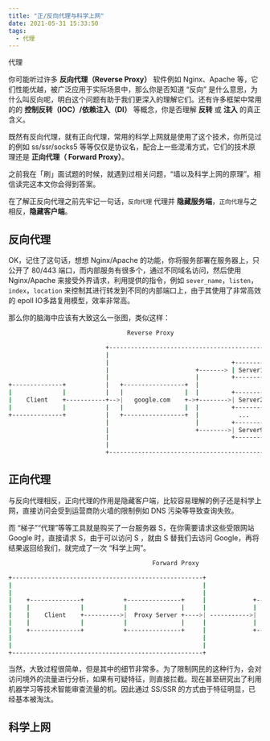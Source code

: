 ```yaml
---
title: "正/反向代理与科学上网"
date: 2021-05-31 15:33:50
tags:
  - 代理
---
```


代理

你可能听过许多 **反向代理（Reverse Proxy）** 软件例如 Nginx、Apache 等，它们性能优越，被广泛应用于实际场景中，那么你是否知道 “反向” 是什么意思，为什么叫反向呢，明白这个问题有助于我们更深入的理解它们。还有许多框架中常用的的 **控制反转（IOC）/依赖注入（DI）** 等概念，你是否理解 **反转** 或 **注入** 的真正含义。

既然有反向代理，就有正向代理，常用的科学上网就是使用了这个技术，你所见过的例如 ss/ssr/socks5 等等仅仅是协议名，配合上一些混淆方式，它们的技术原理还是 **正向代理（ Forward Proxy）**。

之前我在「刷」面试题的时候，就遇到过相关问题，“墙以及科学上网的原理”。相信读完这本文你会得到答案。

在了解正反向代理之前先牢记一句话，`反向代理` 代理并 **隐藏服务端**，`正向代理`与之相反，**隐藏客户端**。

## 反向代理


OK，记住了这句话，想想 Nginx/Apache 的功能，你将服务部署在服务器上，只公开了 80/443 端口，而内部服务有很多个，通过不同域名访问，然后使用 Nginx/Apache 来接受外界请求，利用提供的指令，例如 `sever_name`，`listen`，`index`，`location` 来控制其进行转发到不同的内部端口上，由于其使用了非常高效的 epoll IO多路复用模型，效率非常高。

那么你的脑海中应该有大致这么一张图，类似这样：

```sh
                                 Reverse Proxy

                           +------------------------------------------------------+
                           |                                                      |
                           |                                  +---------+         |
                           |                        +-------> | Server1 |         |
                           |                        |         +---------+         |
+--------------+           |   +-----------------+  |                             |
|              |           |   |                 |  |         +---------+         |
|    Client    +-----------+-->|   google.com    +->+-------->| Server2 |         |
|              |           |   |                 |  |         +---------+         |
+--------------+           |   +-----------------+  |           ...               |
                           |                        |         +---------+         |
                           |                        +-------->| Server99|         |
                           |                                  +---------+         |
                           |                                                      |
                           +------------------------------------------------------+
```

## 正向代理

与反向代理相反，正向代理的作用是隐藏客户端，比较容易理解的例子还是科学上网，直接访问会受到运营商防火墙的限制例如 DNS 污染等导致查询失败。

而 “梯子”“代理”等等工具就是购买了一台服务器 S，在你需要请求这些受限网站 Google 时，直接请求 S，由于可以访问 S ，就由 S 替我们去访问 Google，再将结果返回给我们，就完成了一次 “科学上网”。

```sh
                                        Forward Proxy

+-----------------------------------------------------+
|                                                     |
|                                                     |
|    +--------------+           +---------------+     |             +--------------------+
|    |              |           |               |     |             |                    |
|    |    Client    +---------->|  Proxy Server +---->| ----------->|  Google/GitHub,etc |
|    |              |           |               |     |             |                    |
|    +--------------+           +---------------+     |             +--------------------+
|                                                     |
|                                                     |
+-----------------------------------------------------+
```

当然，大致过程很简单，但是其中的细节非常多。为了限制网民的这种行为，会对访问境外的流量进行分析，如果有可疑特征，则直接拦截。现在甚至研究出了利用机器学习等技术智能审查流量的机。因此通过 SS/SSR 的方式由于特征明显，已经基本被淘汰。

## 科学上网

